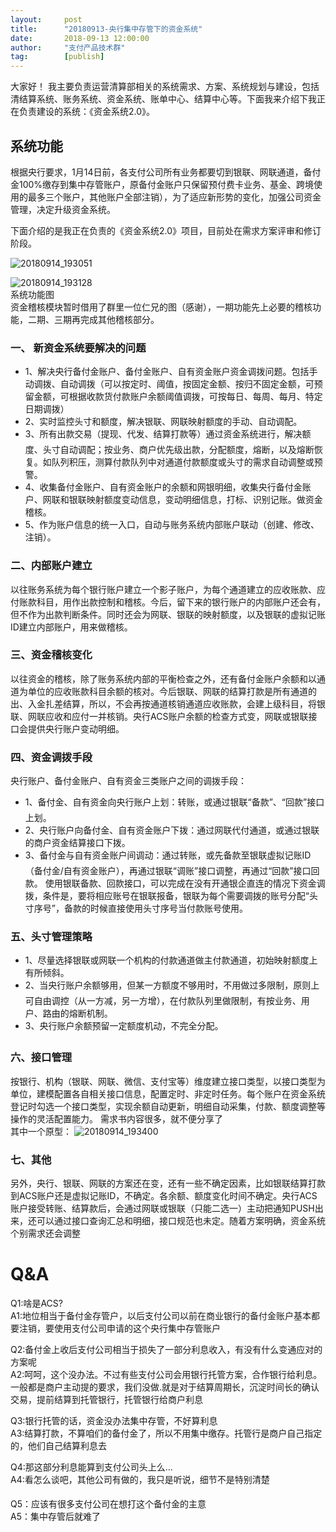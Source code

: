 ```yaml
---  
layout:     post   
title:      "20180913-央行集中存管下的资金系统"  
date:       2018-09-13 12:00:00  
author:     "支付产品技术群"  
tag:		[publish] 
---
```



大家好！  我主要负责运营清算部相关的系统需求、方案、系统规划与建设，包括清结算系统、账务系统、资金系统、账单中心、结算中心等。下面我来介绍下我正在负责建设的系统：《资金系统2.0》。    

## 系统功能
根据央行要求，1月14日前，各支付公司所有业务都要切到银联、网联通道，备付金100%缴存到集中存管账户，原备付金账户只保留预付费卡业务、基金、跨境使用的最多三个账户，其他账户全部注销），为了适应新形势的变化，加强公司资金管理，决定升级资金系统。 

下面介绍的是我正在负责的《资金系统2.0》项目，目前处在需求方案评审和修订阶段。

![20180914_193051](http://static.cocolian.cn/img/20180914_193051.png) 

![20180914_193128](http://static.cocolian.cn/img/20180914_193128.png)     
系统功能图  
资金稽核模块暂时借用了群里一位仁兄的图（感谢），一期功能先上必要的稽核功能，二期、三期再完成其他稽核部分。
### 一、 新资金系统要解决的问题 
- 1、解决央行备付金账户、备付金账户、自有资金账户资金调拨问题。包括手动调拨、自动调拨（可以按定时、阈值，按固定金额、按归不固定金额，可预留金额，可根据收款货付款账户余额阈值调拨，可按每日、每周、每月、特定日期调拨） 
- 2、实时监控头寸和额度，解决银联、网联映射额度的手动、自动调配。 
- 3、所有出款交易（提现、代发、结算打款等）通过资金系统进行，解决额度、头寸自动调配；按业务、商户优先级出款，分配额度，熔断，以及熔断恢复。如队列积压，测算付款队列中对通道付款额度或头寸的需求自动调整或预警。 
- 4、收集备付金账户、自有资金账户的余额和网银明细，收集央行备付金账户、网联和银联映射额度变动信息，变动明细信息，打标、识别记账。做资金稽核。
- 5、作为账户信息的统一入口，自动与账务系统内部账户联动（创建、修改、注销）。
### 二、内部账户建立 
以往账务系统为每个银行账户建立一个影子账户，为每个通道建立的应收账款、应付账款科目，用作出款控制和稽核。今后，留下来的银行账户的内部账户还会有，但不作为出款判断条件。同时还会为网联、银联的映射额度，以及银联的虚拟记账ID建立内部账户，用来做稽核。 
### 三、资金稽核变化 
以往资金的稽核，除了账务系统内部的平衡检查之外，还有备付金账户余额和以通道为单位的应收账款科目余额的核对。今后银联、网联的结算打款是所有通道的出、入金扎差结算，所以，不会再按通道核销通道应收账款，会建上级科目，将银联、网联应收和应付一并核销。央行ACS账户余额的检查方式变，网联或银联接口会提供央行账户变动明细。 
### 四、资金调拨手段 
央行账户、备付金账户、自有资金三类账户之间的调拨手段： 
- 1、备付金、自有资金向央行账户上划：转账，或通过银联“备款”、“回款”接口上划。 
- 2、央行账户向备付金、自有资金账户下拨：通过网联代付通道，或通过银联的商户资金结算接口下拨。 
- 3、备付金与自有资金账户间调动：通过转账，或先备款至银联虚拟记账ID（备付金/自有资金账户），再通过银联“调账”接口调整，再通过“回款”接口回款。 使用银联备款、回款接口，可以完成在没有开通银企直连的情况下资金调拨，条件是，要将相应账号在银联报备，银联为每个需要调拨的账号分配“头寸序号”，备款的时候直接使用头寸序号当付款账号使用。 
### 五、头寸管理策略 
- 1、尽量选择银联或网联一个机构的付款通道做主付款通道，初始映射额度上有所倾斜。 
- 2、当央行账户余额够用，但某一方额度不够用时，不用做过多限制，原则上可自由调控（从一方减，另一方增），在付款队列里做限制，有按业务、用户、路由的熔断机制。 
- 3、央行账户余额预留一定额度机动，不完全分配。 
### 六、接口管理 
按银行、机构（银联、网联、微信、支付宝等）维度建立接口类型，以接口类型为单位，建模配置各自相关接口信息，配置定时、非定时任务。每个账户在资金系统登记时勾选一个接口类型，实现余额自动更新，明细自动采集，付款、额度调整等操作的灵活配置能力。
需求书内容很多，就不便分享了   
其中一个原型：
![20180914_193400](http://static.cocolian.cn/img/20180914_193400.png)    
### 七、其他
另外，央行、银联、网联的方案还在变，还有一些不确定因素，比如银联结算打款到ACS账户还是虚拟记账ID，不确定。各余额、额度变化时间不确定。央行ACS账户接受转账、结算款后，会通过网联或银联（只能二选一）主动把通知PUSH出来，还可以通过接口查询汇总和明细，接口规范也未定。随着方案明确，资金系统个别需求还会调整
# Q&A
Q1:啥是ACS?   
A1:地位相当于备付金存管户，以后支付公司以前在商业银行的备付金账户基本都要注销，要使用支付公司申请的这个央行集中存管账户

Q2:备付金上收后支付公司相当于损失了一部分利息收入，有没有什么变通应对的方案呢   
A2:呵呵，这个没办法。不过有些支付公司会用银行托管方案，合作银行给利息。一般都是商户主动提的要求，我们没做.就是对于结算周期长，沉淀时间长的确认交易，提前结算到托管银行，托管银行给商户利息

Q3:银行托管的话，资金没办法集中存管，不好算利息   
A3:结算打款，不算咱们的备付金了，所以不用集中缴存。托管行是商户自己指定的，他们自己结算利息去

Q4:那这部分利息能算到支付公司头上么…   
A4:看怎么谈吧，其他公司有做的，我只是听说，细节不是特别清楚

Q5：应该有很多支付公司在想打这个备付金的主意   
A5：集中存管后就难了